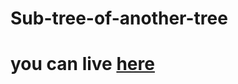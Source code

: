 # Sub-tree-of-another-tree
# you can live [here](https://harika-brs.github.io/Sub-tree-of-another-tree/)
